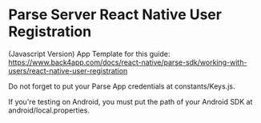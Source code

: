 # Parse Server React Native User Registration

(Javascript Version)
App Template for this guide: https://www.back4app.com/docs/react-native/parse-sdk/working-with-users/react-native-user-registration

Do not forget to put your Parse App credentials at constants/Keys.js.

If you're testing on Android, you must put the path of your Android SDK at android/local.properties.
